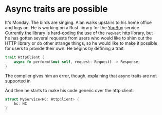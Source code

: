 # Async traits are possible

It's Monday. The birds are singing. Alan walks upstairs to his home office and logs on. He is working on a Rust library for the [YouBuy] service.  Currently the library is hard-coding the use of the `reqwest` http library, but he has gotten several requests from users who would like to shim out the HTTP library or do other strange things, so he would like to make it possible for users to provide their own. He begins by defining a trait:

[YouBuy]: ../projects/YouBuy.md

```rust
trait HttpClient {
    async fn perform(&mut self, request: Request) -> Response;
}
```

The compiler gives him an error, though, explaining that async traits are not supported in 

And then he starts to make his code generic over the http client:

```rust
struct MyService<HC: HttpClient> {
    hc: HC
}
```

